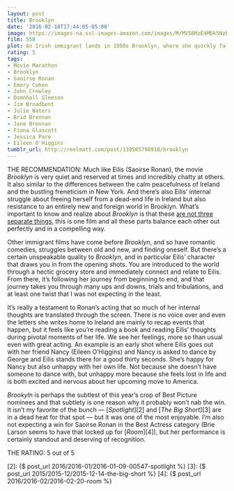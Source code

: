 ```yaml
---
layout: post
title: Brooklyn
date: '2016-02-18T17:44:05-05:00'
image: https://images-na.ssl-images-amazon.com/images/M/MV5BMzE4MDk5NzEyOV5BMl5BanBnXkFtZTgwNDM4NDA3NjE@._V1_UX182_CR0,0,182,268_AL_.jpg
film: 558
plot: An Irish immigrant lands in 1950s Brooklyn, where she quickly falls into a romance with a local. When her past catches up with her, however, she must choose between two countries and the lives that exist within.
rating: 5
tags:
- Movie Marathon
- Brooklyn
- Saoirse Ronan
- Emory Cohen
- John Crowley
- Domnhall Gleeson
- Jim Broadbent
- Julie Waters
- Brid Brennan
- Jane Brennan
- Fiona Glascott
- Jessica Paré
- Eileen O'Higgins
tumblr_url: http://reelmatt.com/post/139565798918/brooklyn
---
```


THE RECOMMENDATION: Much like Eilis (Saoirse Ronan), the movie *Brooklyn* is very quiet and reserved at times and incredibly chatty at others. It also similar to the differences between the calm peacefulness of Ireland and the bustling freneticism in New York. And there’s also Eilis’ internal struggle about freeing herself from a dead-end life in Ireland but also resistance to an entirely new and foreign world in Brooklyn. What’s important to know and realize about *Brooklyn* is that these [are not three separate things][1], this is one film and all these parts balance each other out perfectly and in a compelling way.

Other immigrant films have come before *Brooklyn*, and so have romantic comedies, struggles between old and new, and finding oneself. But there’s a certain unspeakable quality to *Brooklyn*, and in particular Eilis’ character that draws you in from the opening shots. You are introduced to the world through a hectic grocery store and immediately connect and relate to Eilis. From there, it’s following her journey from beginning to end, and that journey takes you through many ups and downs, trials and tribulations, and at least one twist that I was not expecting in the least.

It’s really a testament to Ronan’s acting that so much of her internal thoughts are translated through the screen. There is no voice over and even the letters she writes home to Ireland are mainly to recap events that happen, but it feels like you’re reading a book and reading Eilis’ thoughts during pivotal moments of her life. We see her feelings, more so than usual even with great acting. An example is an early shot where Eilis goes out with her friend Nancy (Eileen O’Higgins) and Nancy is asked to dance by George and Eilis stands there for a good thirty seconds. She’s happy for Nancy but also unhappy with her own life. Not because she doesn’t have someone to dance with, but unhappy more because she feels lost in life and is both excited and nervous about her upcoming move to America.

*Brookyln* is perhaps the subtlest of this year’s crop of Best Picture nominees and that subtlety is one reason why it probably won’t nab the win. It isn’t my favorite of the bunch — [*Spotlight*][2] and [*The Big Short*][3] are in a dead heat for that spot — but it was one of the most enjoyable. I’m also not expecting a win for Saoirse Ronan in the Best Actress category (Brie Larson seems to have that locked up for [*Room*][4]), but her performance is certainly standout and deserving of recognition.

THE RATING: 5 out of 5

[1]: https://www.youtube.com/watch?v=vZYlhShD2oQ&feature=youtu.be&t=2m31s
[2]: {$ post_url 2016/2016-01/2016-01-09-00547-spotlight %}
[3]: {$ post_url 2015/2015-12/2015-12-14-the-big-short %}
[4]: {$ post_url 2016/2016-02/2016-02-20-room %}
